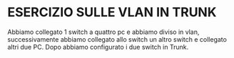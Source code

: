 # ESERCIZIO SULLE VLAN IN TRUNK
Abbiamo collegato 1 switch a quattro pc e abbiamo diviso in vlan, successivamente abbiamo collegato allo switch un altro switch e collegato altri due PC.
Dopo abbiamo configurato i due switch in Trunk.
